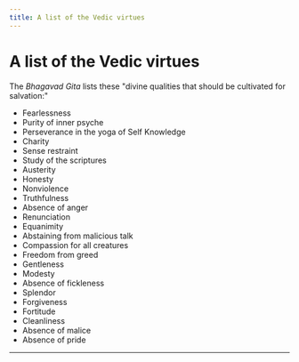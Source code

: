 ```yaml
---
title: A list of the Vedic virtues
---
```


# A list of the Vedic virtues

The _Bhagavad Gita_ lists these "divine qualities that should be cultivated for salvation:"

- Fearlessness
- Purity of inner psyche
- Perseverance in the yoga of Self Knowledge
- Charity
- Sense restraint
- Study of the scriptures
- Austerity
- Honesty
- Nonviolence
- Truthfulness
- Absence of anger
- Renunciation
- Equanimity
- Abstaining from malicious talk
- Compassion for all creatures
- Freedom from greed
- Gentleness
- Modesty
- Absence of fickleness
- Splendor
- Forgiveness
- Fortitude
- Cleanliness
- Absence of malice
- Absence of pride

<hr asterism>